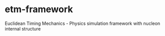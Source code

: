 # etm-framework
Euclidean Timing Mechanics - Physics simulation framework with nucleon internal structure
